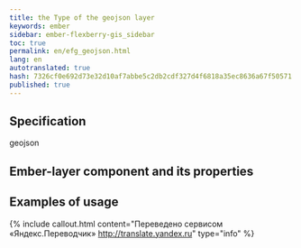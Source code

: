 ```yaml
--- 
title: the Type of the geojson layer 
keywords: ember 
sidebar: ember-flexberry-gis_sidebar 
toc: true 
permalink: en/efg_geojson.html 
lang: en 
autotranslated: true 
hash: 7326cf0e692d73e32d10af7abbe5c2db2cdf327d4f6818a35ec8636a67f50571 
published: true 
--- 
```


## Specification 

geojson 

## Ember-layer component and its properties 

## Examples of usage 



{% include callout.html content="Переведено сервисом «Яндекс.Переводчик» <http://translate.yandex.ru>" type="info" %}